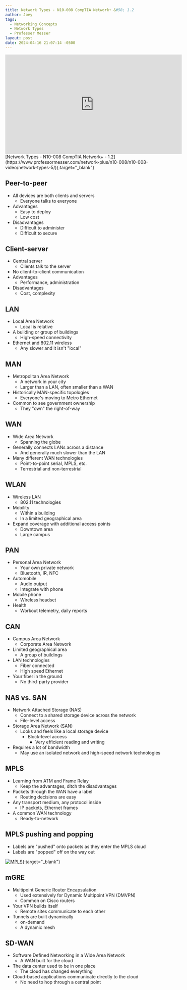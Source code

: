 ```yaml
---
title: Network Types - N10-008 CompTIA Network+ &#58; 1.2
author: Joey
tags:
  - Networking Concepts
  - Network Types
  - Professer Messer 
layout: post
date: 2024-04-16 21:07:14 -0500
---
```


<div class="container">
    <iframe class="responsive-iframe" width="560" height="315" src="https://www.youtube.com/embed/6a-roIeJ_a4?si=xJw8fK8LLUou-PFd" title="YouTube video player" frameborder="0" allow="accelerometer; autoplay; clipboard-write; encrypted-media; gyroscope; picture-in-picture; web-share" referrerpolicy="strict-origin-when-cross-origin" allowfullscreen></iframe>
</div>
[Network Types - N10-008 CompTIA Network+ - 1.2](https://www.professormesser.com/network-plus/n10-008/n10-008-video/network-types-5/){:target="_blank"}

## Peer-to-peer
- All devices are both clients and servers
    - Everyone talks to everyone
- Advantages
    - Easy to deploy
    - Low cost
- Disadvantages
    - Difficult to administer
    - Difficult to secure

## Client-server
- Central server
    - Clients talk to the server
- No client-to-client communication
- Advantages
    - Performance, administration
- Disadvantages
    - Cost, complexity

## LAN
- Local Area Network
    - Local is relative
- A building or group of buildings
    - High-speed connectivity
- Ethernet and 802.11 wireless
    - Any slower and it isn't "local"

## MAN
- Metropolitan Area Network
    - A network in your city
    - Larger than a LAN, often smaller than a WAN
- Historically MAN-specific topologies
    - Everyone's moving to Metro Ethernet
- Common to see government ownership
    - They "own" the right-of-way

## WAN
- Wide Area Network
    - Spanning the globe
- Generally connects LANs across a distance
    - And generally much slower than the LAN
- Many different WAN technologies
    - Point-to-point serial, MPLS, etc.
    - Terrestrial and non-terrestrial

## WLAN 
- Wireless LAN
    - 802.11 technologies
- Mobility
    - Within a building
    - In a limited geographical area
- Expand coverage with additional access points 
    - Downtown area
    - Large campus

## PAN
- Personal Area Network
    - Your own private network
    - Bluetooth, IR, NFC
- Automobile
    - Audio output
    - Integrate with phone
- Mobile phone
    - Wireless headset
- Health
    - Workout telemetry, daily reports

## CAN
- Campus Area Network
    - Corporate Area Network
- Limited geographical area
    - A group of buildings
- LAN technologies
    - Fiber connected
    - High speed Ethernet
- Your fiber in the ground
    - No third-party provider

## NAS vs. SAN
- Network Attached Storage (NAS)
    - Connect to a shared storage device across the network 
    - File-level access
- Storage Area Network (SAN)
    - Looks and feels like a local storage device
        - Block-level access
            - Very efficient reading and writing
- Requires a lot of bandwidth
    - May use an isolated network and high-speed network technologies

## MPLS
- Learning from ATM and Frame Relay
    - Keep the advantages, ditch the disadvantages
- Packets through the WAN have a label
    - Routing decisions are easy
- Any transport medium, any protocol inside
    - IP packets, Ethernet frames
- A common WAN technology
    - Ready-to-network

## MPLS pushing and popping
- Labels are "pushed" onto packets as they enter the MPLS cloud
- Labels are "popped" off on the way out

[![MPLS]({{site.baseurl}}/img/mpls.png)](https://www.noction.com/wp-content/uploads/2018/03/BGP-VPN-i1.png){:target="_blank"}

## mGRE

- Multipoint Generic Router Encapsulation   
    - Used extensively for Dynamic Multipoint VPN (DMVPN)
    - Common on Cisco routers
- Your VPN builds itself
    - Remote sites communicate to each other
- Tunnels are built dynamically
    - on-demand
    - A dynamic mesh

## SD-WAN
- Software Defined Networking in a Wide Area Network
    - A WAN built for the cloud
- The data center used to be in one place
    - The cloud has changed everything
- Cloud-based applications communicate directly to the cloud
    - No need to hop through a central point